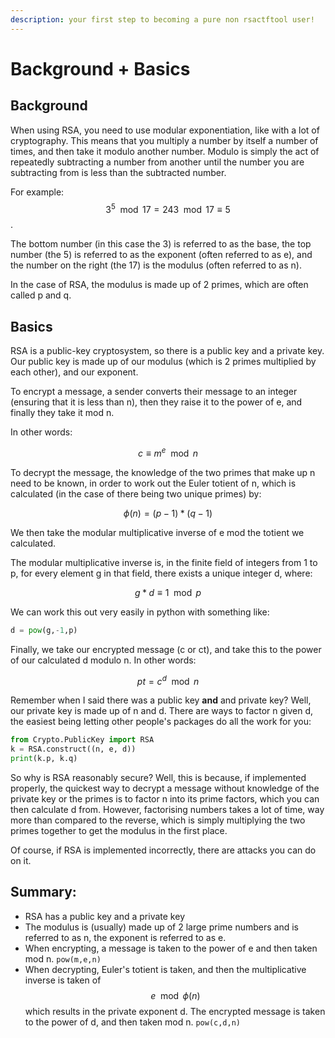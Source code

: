```yaml
---
description: your first step to becoming a pure non rsactftool user!
---
```


# Background + Basics

## Background

When using RSA, you need to use modular exponentiation, like with a lot of cryptography. This means that you multiply a number by itself a number of times, and then take it modulo another number. Modulo is simply the act of repeatedly subtracting a number from another until the number you are subtracting from is less than the subtracted number. 

For example: $$3^{5} \mod 17 = 243 \mod 17 \equiv 5$$.

The bottom number \(in this case the 3\) is referred to as the base, the top number \(the 5\) is referred to as the exponent \(often referred to as e\), and the number on the right \(the 17\) is the modulus \(often referred to as n\).

In the case of RSA, the modulus is made up of 2 primes, which are often called p and q.

## Basics

RSA is a public-key cryptosystem, so there is a public key and a private key. Our public key is made up of our modulus \(which is 2 primes multiplied by each other\), and our exponent.

To encrypt a message,  a sender converts their message to an integer \(ensuring that it is less than n\), then they raise it to the power of e, and finally they take it mod n.

In other words: 

$$
c \equiv m^{e} \mod n
$$

To decrypt the message, the knowledge of the two primes that make up n need to be known, in order to work out the Euler totient of n, which is calculated \(in the case of there being two unique primes\) by:

$$
\phi(n) = (p-1) * (q-1)
$$

We then take the modular multiplicative inverse of e mod the totient we calculated.

The modular multiplicative inverse is, in the finite field of integers from 1 to p, for every element g in that field, there exists a unique integer d, where:

$$
g * d \equiv 1 \mod p
$$

We can work this out very easily in python with something like:

```python
d = pow(g,-1,p)
```

Finally, we take our encrypted message \(c or ct\), and take this to the power of our calculated d modulo n. In other words:

$$
pt = c^{d} \mod n
$$

Remember when I said there was a public key **and** and private key? Well, our private key is made up of n and d. There are ways to factor n given d, the easiest being letting other people's packages do all the work for you:

```python
from Crypto.PublicKey import RSA
k = RSA.construct((n, e, d))
print(k.p, k.q)
```

So why is RSA reasonably secure? Well, this is because, if implemented properly, the quickest way to decrypt a message without knowledge of the private key or the primes is to factor n into its prime factors, which you can then calculate d from. However, factorising numbers takes a lot of time, way more than compared to the reverse, which is simply multiplying the two primes together to get the modulus in the first place.

Of course, if RSA is implemented incorrectly, there are attacks you can do on it.

## Summary:

* RSA has a public key and a private key
* The modulus is \(usually\) made up of 2 large prime numbers and is referred to as n, the exponent is referred to as e.
* When encrypting, a message is taken to the power of e and then taken mod n. `pow(m,e,n)`
* When decrypting, Euler's totient is taken, and then the multiplicative inverse is taken of $$e\mod\phi(n) $$ which results in the private exponent d. The encrypted message is taken to the power of d, and then taken mod n. `pow(c,d,n)`

